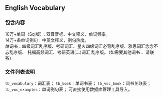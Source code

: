 ## English Vocabulary

### 包含内容

10万+单词（Sql版）：双音音标、中文释义、单词频率。  
14万+条单词例句：中英文释义，例句热度。  
单词书：四级词汇乱序版、考研词汇、星火四级词汇必背乱序版、雅思词汇念念不忘乱序版、
托福高频词汇、考研英语(二)词汇 乱序版。（如需要其他词书 、请联系）

### 文件列表说明
`tb_vocabulary`：词汇表；
`tb_book`：单词书表；
`tb_voc_book`：词书关联表；
`tb_voc_examples`：单词例句表；
可直接使用数据库管理工具导入。
